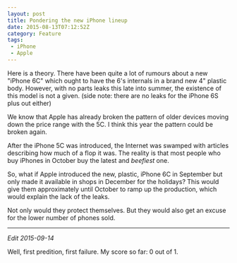 ```yaml
---
layout: post
title: Pondering the new iPhone lineup
date: 2015-08-13T07:12:52Z
category: Feature
tags:
 - iPhone
 - Apple
---
```


Here is a theory. There have been quite a lot of rumours about a new "iPhone
6C" which ought to have the 6's internals in a brand new 4" plastic body.
However, with no parts leaks this late into summer, the existence of this model
is not a given.  (side note: there are no leaks for the iPhone 6S plus out
either)

We know that Apple has already broken the pattern of older devices moving down
the price range with the 5C. I think this year the pattern could be broken
again.

After the iPhone 5C was introduced, the Internet was swamped with articles
describing how much of a flop it was. The reality is that most people who buy
iPhones in October buy the latest and *beefiest* one.

So, what if Apple introduced the new, plastic, iPhone 6C in September but only
made it available in shops in December for the holidays? This would give them
approximately until October to ramp up the production, which would explain the
lack of the leaks.

Not only would they protect themselves. But they would also get an excuse for
the lower number of phones sold.

---

*Edit 2015-09-14* 

Well, first predition, first failure. My score so far: 0 out
of 1.

